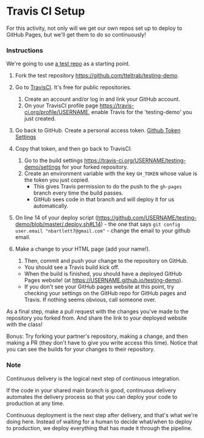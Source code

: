 # Travis CI Setup

For this activity, not only will we get our own repos set up to deploy to GitHub Pages, but we'll get them to do so continuously!

### Instructions

We're going to use [a test repo](https://github.com/tteltrab/testing-demo) as a starting point.

  1. Fork the test repository <https://github.com/tteltrab/testing-demo>.

  2. Go to [TravisCI](https://travis-ci.org/). It's free for public repositories.
     1. Create an account and/or log in and link your GitHub account.
     2. On your TravisCI profile page <https://travis-ci.org/profile/USERNAME>, enable Travis for the 'testing-demo' you just created.

  3. Go back to GitHub. Create a personal access token. [Github Token Settings](https://github.com/settings/tokens)

  4. Copy that token, and then go back to TravisCI.
     1. Go to the build settings <https://travis-ci.org/USERNAME/testing-demo/settings> for your forked repository.
     2. Create an environment variable with the key `GH_TOKEN` whose value is the token you just copied. 
        * This gives Travis permission to do the push to the `gh-pages` branch every time the build passes.
        * GitHub sees code in that branch and will deploy it for us automatically.

  5. On line 14 of your deploy script (https://github.com/USERNAME/testing-demo/blob/master/.deploy.sh#L14) - the one that says `git config user.email "nbartlett7@gmail.com"` - change the email to your github email.

  6. Make a change to your HTML page (add your name!).
     1. Then, commit and push your change to the repository on GitHub. 
       * You should see a Travis build kick off.
       * When the build is finished, you should have a deployed GitHub Pages website! (at <https://USERNAME.github.io/testing-demo>).
     * If you don't see your GitHub pages website at this point, try checking your settings on the GitHub repo for GitHub pages and Travis. If nothing seems obvious, call someone over.

As a final step, make a pull request with the changes you've made to the repository you forked from. And share the link to your deployed website with the class!

Bonus: Try forking your partner's repository, making a change, and then making a PR (they don't have to give you write access this time). Notice that you can see the builds for your changes to their repository.

### Note

Continuous delivery is the logical next step of continuous integration.

If the code in your shared main branch is good, continuous delivery automates the delivery process so that you can deploy your code to production at any time.

Continuous deployment is the next step after delivery, and that's what we're doing here. Instead of waiting for a human to decide what/when to deploy to production, we deploy everything that has made it through the pipeline.
